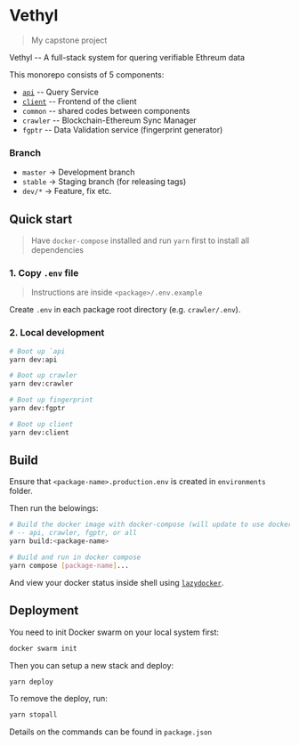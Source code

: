 # Vethyl

> My capstone project

Vethyl -- A full-stack system for quering verifiable Ethreum data


This monorepo consists of 5 components:

- [`api`](./api/README.md) -- Query Service
- [`client`](./client/README.md) -- Frontend of the client
- `common` -- shared codes between components
- `crawler` -- Blockchain-Ethereum Sync Manager
- `fgptr` -- Data Validation service (fingerprint generator)


### Branch

- `master` -> Development branch
- `stable` -> Staging branch (for releasing tags)
- `dev/*` -> Feature, fix etc.

## Quick start

> Have `docker-compose` installed and run `yarn` first to install all dependencies

### 1. Copy `.env` file

> Instructions are inside `<package>/.env.example`

Create `.env` in each package root directory (e.g. `crawler/.env`).


### 2. Local development

```bash
# Boot up `api
yarn dev:api

# Boot up crawler
yarn dev:crawler

# Boot up fingerprint
yarn dev:fgptr

# Boot up client
yarn dev:client
```

## Build

Ensure that `<package-name>.production.env` is created in `environments` folder.

Then run the belowings:

```bash
# Build the docker image with docker-compose (will update to use docker only)
# -- api, crawler, fgptr, or all
yarn build:<package-name>

# Build and run in docker compose
yarn compose [package-name]...
```

And view your docker status inside shell using [`lazydocker`](https://github.com/jesseduffield/lazydocker).

## Deployment

You need to init Docker swarm on your local system first:

```bash
docker swarm init
```

Then you can setup a new stack and deploy:

```bash
yarn deploy
```

To remove the deploy, run:

```bash
yarn stopall
```

Details on the commands can be found in `package.json`

